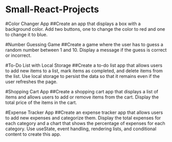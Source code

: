 # Small-React-Projects

#Color Changer App 
##Create an app that displays a box with a background color. Add two buttons, one to change the color to red and one to change it to blue.

#Number Guessing Game 
##Create a game where the user has to guess a random number between 1 and 10. Display a message if the guess is correct or incorrect.

#To-Do List with Local Storage 
##Create a to-do list app that allows users to add new items to a list, mark items as completed, and delete items from the list. Use local storage to persist the data so that it remains even if the user refreshes the page.

#Shopping Cart App
##Create a shopping cart app that displays a list of items and allows users to add or remove items from the cart. Display the total price of the items in the cart.

#Expense Tracker App 
##Create an expense tracker app that allows users to add new expenses and categorize them. Display the total expenses for each category and a chart that shows the percentage of expenses for each category. Use useState, event handling, rendering lists, and conditional content to create this app.
